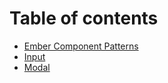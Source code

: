 # Table of contents

* [Ember Component Patterns](README.md)
* [Input](input.md)
* [Modal](modals.md)

